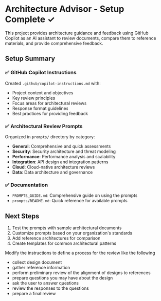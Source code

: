 # Architecture Advisor - Setup Complete ✓

This project provides architecture guidance and feedback using GitHub Copilot as an AI assistant to review documents, compare them to reference materials, and provide comprehensive feedback.

## Setup Summary

### ✅ GitHub Copilot Instructions
Created `.github/copilot-instructions.md` with:
- Project context and objectives
- Key review principles
- Focus areas for architectural reviews
- Response format guidelines
- Best practices for providing feedback

### ✅ Architectural Review Prompts
Organized in `prompts/` directory by category:
- **General**: Comprehensive and quick assessments
- **Security**: Security architecture and threat modeling
- **Performance**: Performance analysis and scalability
- **Integration**: API design and integration patterns
- **Cloud**: Cloud-native architecture reviews
- **Data**: Data architecture and governance

### ✅ Documentation
- `PROMPTS_GUIDE.md`: Comprehensive guide on using the prompts
- `prompts/README.md`: Quick reference for available prompts

## Next Steps
1. Test the prompts with sample architectural documents
2. Customize prompts based on your organization's standards
3. Add reference architectures for comparison
4. Create templates for common architectural patterns

Modify the instructions to define a process for the review like the following

  - collect design document
  - gather reference information
  - perform preliminary review of the alignment of designs to references
  - prepare questions you may have about the design
  - ask the user to answer questions
  - review the responses to the questions
  - prepare a final review